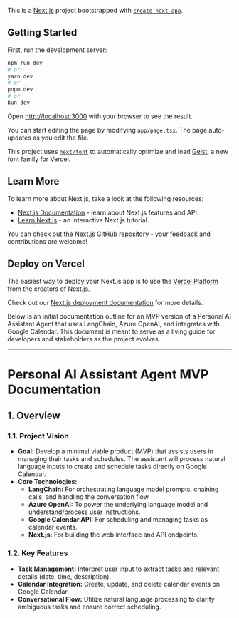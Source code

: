 This is a [Next.js](https://nextjs.org) project bootstrapped with [`create-next-app`](https://nextjs.org/docs/app/api-reference/cli/create-next-app).

## Getting Started

First, run the development server:

```bash
npm run dev
# or
yarn dev
# or
pnpm dev
# or
bun dev
```

Open [http://localhost:3000](http://localhost:3000) with your browser to see the result.

You can start editing the page by modifying `app/page.tsx`. The page auto-updates as you edit the file.

This project uses [`next/font`](https://nextjs.org/docs/app/building-your-application/optimizing/fonts) to automatically optimize and load [Geist](https://vercel.com/font), a new font family for Vercel.

## Learn More

To learn more about Next.js, take a look at the following resources:

- [Next.js Documentation](https://nextjs.org/docs) - learn about Next.js features and API.
- [Learn Next.js](https://nextjs.org/learn) - an interactive Next.js tutorial.

You can check out [the Next.js GitHub repository](https://github.com/vercel/next.js) - your feedback and contributions are welcome!

## Deploy on Vercel

The easiest way to deploy your Next.js app is to use the [Vercel Platform](https://vercel.com/new?utm_medium=default-template&filter=next.js&utm_source=create-next-app&utm_campaign=create-next-app-readme) from the creators of Next.js.

Check out our [Next.js deployment documentation](https://nextjs.org/docs/app/building-your-application/deploying) for more details.

Below is an initial documentation outline for an MVP version of a Personal AI Assistant Agent that uses LangChain, Azure OpenAI, and integrates with Google Calendar. This document is meant to serve as a living guide for developers and stakeholders as the project evolves.

---

# Personal AI Assistant Agent MVP Documentation

## 1. Overview

### 1.1. Project Vision
- **Goal:** Develop a minimal viable product (MVP) that assists users in managing their tasks and schedules. The assistant will process natural language inputs to create and schedule tasks directly on Google Calendar.
- **Core Technologies:**
  - **LangChain:** For orchestrating language model prompts, chaining calls, and handling the conversation flow.
  - **Azure OpenAI:** To power the underlying language model and understand/process user instructions.
  - **Google Calendar API:** For scheduling and managing tasks as calendar events.
  - **Next.js:** For building the web interface and API endpoints.

### 1.2. Key Features
- **Task Management:** Interpret user input to extract tasks and relevant details (date, time, description).
- **Calendar Integration:** Create, update, and delete calendar events on Google Calendar.
- **Conversational Flow:** Utilize natural language processing to clarify ambiguous tasks and ensure correct scheduling.
